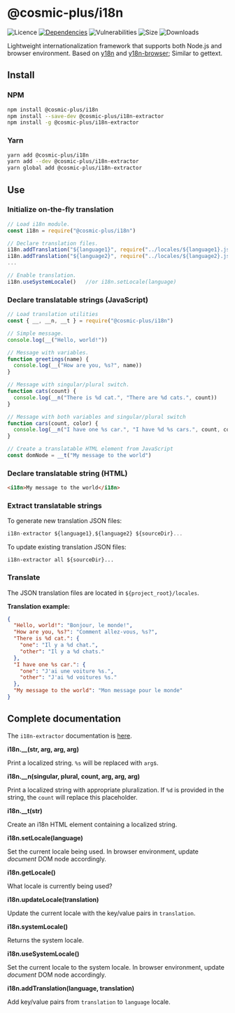 # @cosmic-plus/i18n

![Licence](https://img.shields.io/github/license/cosmic-plus/js-i18n.svg)
[![Dependencies](https://david-dm.org/cosmic-plus/js-i18n/status.svg)](https://david-dm.org/cosmic-plus/js-i18n)
![Vulnerabilities](https://img.shields.io/snyk/vulnerabilities/npm/@cosmic-plus/i18n.svg)
![Size](https://img.shields.io/bundlephobia/minzip/@cosmic-plus/i18n.svg)
![Downloads](https://img.shields.io/npm/dt/@cosmic-plus/i18n.svg)

Lightweight internationalization framework that supports both Node.js and
browser environment. Based on [y18n](https://www.npmjs.com/package/y18n) and
[y18n-browser](https://www.npmjs.com/package/y18n-browser); Similar to
gettext.

## Install

### NPM

```sh
npm install @cosmic-plus/i18n
npm install --save-dev @cosmic-plus/i18n-extractor
npm install -g @cosmic-plus/i18n-extractor
```

### Yarn

```sh
yarn add @cosmic-plus/i18n
yarn add --dev @cosmic-plus/i18n-extractor
yarn global add @cosmic-plus/i18n-extractor
```

## Use

### Initialize on-the-fly translation

```js
// Load i18n module.
const i18n = require("@cosmic-plus/i18n")

// Declare translation files.
i18n.addTranslation("${language1}", require("../locales/${language1}.json"))
i18n.addTranslation("${language2}", require("../locales/${language2}.json"))
...

// Enable translation.
i18n.useSystemLocale()   //or i18n.setLocale(language)
```

### Declare translatable strings (JavaScript)

```js
// Load translation utilities
const { __, __n, __t } = require("@cosmic-plus/i18n")

// Simple message.
console.log(__("Hello, world!"))

// Message with variables.
function greetings(name) {
  console.log(__("How are you, %s?", name))
}

// Message with singular/plural switch.
function cats(count) {
  console.log(__n("There is %d cat.", "There are %d cats.", count))
}

// Message with both variables and singular/plural switch
function cars(count, color) {
  console.log(__n("I have one %s car.", "I have %d %s cars.", count, color))
}

// Create a translatable HTML element from JavaScript
const domNode = __t("My message to the world")
```

### Declare translatable string (HTML)

```html
<i18n>My message to the world</i18n>
```

### Extract translatable strings

To generate new translation JSON files:

```js
i18n-extractor ${language1},${language2} ${sourceDir}...
```

To update existing translation JSON files:

```
i18n-extractor all ${sourceDir}...
```

### Translate

The JSON translation files are located in `${project_root}/locales`.

**Translation example:**

```json
{
  "Hello, world!": "Bonjour, le monde!",
  "How are you, %s?": "Comment allez-vous, %s?",
  "There is %d cat.": {
    "one": "Il y a %d chat.",
    "other": "Il y a %d chats."
  },
  "I have one %s car.": {
    "one": "J'ai une voiture %s.",
    "other": "J'ai %d voitures %s."
  },
  "My message to the world": "Mon message pour le monde"
}
```

## Complete documentation

The `i18n-extractor` documentation is
[here](https://github.com/cosmic-plus/node-i18n-extractor).

**i18n.\_\_(str, arg, arg, arg)**

Print a localized string. `%s` will be replaced with `arg`s.

**i18n.\_\_n(singular, plural, count, arg, arg, arg)**

Print a localized string with appropriate pluralization. If `%d` is provided in
the string, the `count` will replace this placeholder.

**i18n.\_\_t(str)**

Create an i18n HTML element containing a localized string.

**i18n.setLocale(language)**

Set the current locale being used. In browser environment, update _document_ DOM
node accordingly.

**i18n.getLocale()**

What locale is currently being used?

**i18n.updateLocale(translation)**

Update the current locale with the key/value pairs in `translation`.

**i18n.systemLocale()**

Returns the system locale.

**i18n.useSystemLocale()**

Set the current locale to the system locale. In browser environment, update
_document_ DOM node accordingly.

**i18n.addTranslation(language, translation)**

Add key/value pairs from `translation` to `language` locale.
